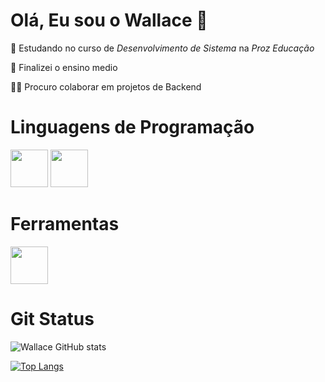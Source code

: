 # Olá, Eu sou o Wallace  👋

📝  Estudando no curso de _Desenvolvimento de Sistema_ na _Proz Educação_

🧠 Finalizei o ensino medio 

👯‍♀️ Procuro colaborar em projetos de Backend

# Linguagens de Programação

<div style="display: inline">
<img src="https://cdn.jsdelivr.net/gh/devicons/devicon@latest/icons/javascript/javascript-original.svg" width="60" height="60"/>
<img src="https://cdn.jsdelivr.net/gh/devicons/devicon@latest/icons/html5/html5-original-wordmark.svg" width="60" height="60" />
</div>

# Ferramentas

<div style="display: inline">
<img src="https://cdn.jsdelivr.net/gh/devicons/devicon@latest/icons/visualstudio/visualstudio-original.svg" width="60" height="60"/>
</div>

# Git Status
![Wallace GitHub stats](https://github-readme-stats.vercel.app/api?username=wal556&theme=synthwave&show_icons=true)

[![Top Langs](https://github-readme-stats.vercel.app/api/top-langs/?username=wal556)](https://github.com/wal556/github-readme-stats)

